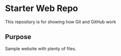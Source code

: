 # Starter Web Repo

This repository is for showing how Git and GitHub work

## Purpose

Sample website with plenty of files.

